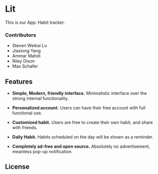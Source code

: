 # Lit
This is our App: Habit tracker.

### Contributors
* Steven Weikai Lu
* Jiaxiong Yang
* Ammar Mahdi
* Riley Dixon
* Max Schafer

## Features
* **Simple, Modern, friendly interface.** Minimalistic interface over the strong internal functionality.

* **Personalized account.** Users can have their free account with full functional use.

* **Customized habit.** Users are free to create their own habit, and share with friends.

* **Daily Habit.** Habits scheduled on the day will be shown as a reminder.

* **Completely ad-free and open source.** Absolutely no advertisement, meanless pop-up notification.

## License
